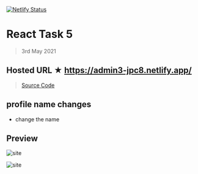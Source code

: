 [![Netlify Status](https://api.netlify.com/api/v1/badges/14ea74c2-68e6-4234-b997-3e7da957d40d/deploy-status)](https://app.netlify.com/sites/admin-db-jpc8/deploys)

# React Task 5

> 3rd May 2021

## Hosted URL ★ https://admin3-jpc8.netlify.app/

> [Source Code](Admin-Dashboard-NameChange)

## profile name changes

- change the name

## Preview

![site](https://github.com/JPC8/guvi_BootCamp/blob/main/Tasks/Week6/React-task-5/Preview1.png)

![site](https://github.com/JPC8/guvi_BootCamp/blob/main/Tasks/Week6/React-task-5/Preview2.png)
